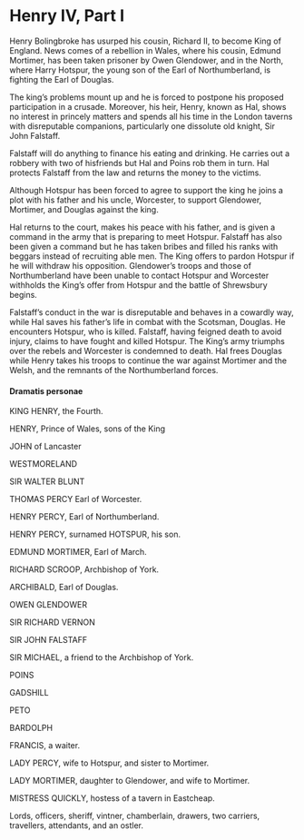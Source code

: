 <!-- ======================================================================
--- Search engine
title:          Henry IV, Part I
keywords:       Henry IV, part, history
description:    Henry IV, Part I by William Shakespeare.
--- Menu system
order:          10
text:           Henry IV, Part I
hidden:         false
umbel:          false
--- Page properties
id:             
document:       
layout:         layout-2-left
$-left:         play-list
searchable:     true
======================================================================= -->

# Henry IV, Part I

Henry Bolingbroke has usurped his cousin, Richard II, to become King of England.
News comes of a rebellion in Wales, where his cousin, Edmund Mortimer, has been
taken prisoner by Owen Glendower, and in the North, where Harry Hotspur, the
young son of the Earl of Northumberland, is fighting the Earl of Douglas.

The king’s problems mount up and he is forced to postpone his proposed participation
in a crusade. Moreover, his heir, Henry, known as Hal, shows no interest in princely
matters and spends all his time in the London taverns with disreputable companions,
particularly one dissolute old knight, Sir John Falstaff.

Falstaff will do anything to finance his eating and drinking. He carries out a
robbery with two of hisfriends but Hal and Poins rob them in turn. Hal protects
Falstaff from the law and returns the money to the victims.

Although Hotspur has been forced to agree to support the king he joins a plot
with his father and his uncle, Worcester, to support Glendower, Mortimer, and
Douglas against the king.

Hal returns to the court, makes his peace with his father, and is given a command
in the army that is preparing to meet Hotspur. Falstaff has also been given a
command but he has taken bribes and filled his ranks with beggars instead of
recruiting able men. The King offers to pardon Hotspur if he will withdraw his
opposition. Glendower’s troops and those of Northumberland have been unable to
contact Hotspur and Worcester withholds the King’s offer from Hotspur and the
battle of Shrewsbury begins.

Falstaff’s conduct in the war is disreputable and behaves in a cowardly way,
while Hal saves his father’s life in combat with the Scotsman, Douglas. He
encounters Hotspur, who is killed. Falstaff, having feigned death to avoid
injury, claims to have fought and killed Hotspur. The King’s army triumphs over
the rebels and Worcester is condemned to death. Hal frees Douglas while Henry
takes his troops to continue the war against Mortimer and the Welsh, and the
remnants of the Northumberland forces.

#### Dramatis personae

KING HENRY, the Fourth.

HENRY, Prince of Wales, sons of the King

JOHN of Lancaster

WESTMORELAND

SIR WALTER BLUNT

THOMAS PERCY Earl of Worcester.

HENRY PERCY, Earl of Northumberland.

HENRY PERCY, surnamed HOTSPUR, his son.

EDMUND MORTIMER, Earl of March.

RICHARD SCROOP, Archbishop of York.

ARCHIBALD, Earl of Douglas.

OWEN GLENDOWER

SIR RICHARD VERNON

SIR JOHN FALSTAFF

SIR MICHAEL, a friend to the Archbishop of York.

POINS

GADSHILL

PETO

BARDOLPH

FRANCIS, a waiter.

LADY PERCY, wife to Hotspur, and sister to Mortimer.

LADY MORTIMER, daughter to Glendower, and wife to Mortimer.

MISTRESS QUICKLY, hostess of a tavern in Eastcheap.

Lords, officers, sheriff, vintner, chamberlain, drawers,
two carriers, travellers, attendants, and an ostler.

